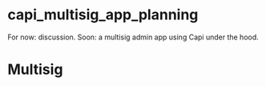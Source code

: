 # capi_multisig_app_planning
For now: discussion. Soon: a multisig admin app using Capi under the hood.



# Multisig
